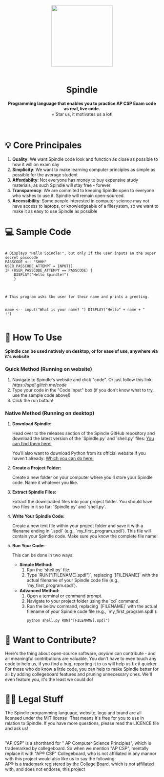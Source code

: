 <div align="center"> <img src="https://cdn.glitch.global/e1bb975a-9da8-4eb1-bcd1-68066f8e9cd4/thumbnails%2Flogo-no-background.png?1734132398879" style="height: 200px; padding: 20px" />
<h1><b>Spindle</b></h1> <p style="font-size:14px">  <b> Programming language that enables you to practice AP CSP Exam code as real, live code.  </b> 
</b></b> <br> ⭐ Star us, it motivates us a lot!</div> <br>
<!-- insert naviation guide and gif on using spindle once the website is created <-->
<h1>💡 Core Principales</h1>
<ol>
<li><b>Quality</b>: We want Spindle code look and function as close as possible to how it will on exam day</li>
<li><b>Simplicity</b>: We want to make learning computer principles as simple as possible for the average student</li>
<li><b>Affordabilty</b>: Not everyone has money to buy expensive study materials, as such Spindle will stay free - forever</li>
  <li><b>Transparency</b>: We are commited to keeping Spindle open to everyone who wishes to use it. Spindle will remain open-sourced.</li>
	<li><b>Accessibility</b>: Some people interested in computer science may not have access to laptops, or knowledgeable of a filesystem, so we want to make it as easy to use Spindle as possible</li>

</ol>

  


<h1>💻 Sample Code </h1>
<pre> <code>
# Displays "Hello Spindle!", but only if the user inputs an the super secret passcode
PASSCODE <-- "SHHH"
USER_PASSCODE_ATTEMPT = INPUT() 
IF (USER_PASSCODE_ATTEMPT == PASSCODE) {
	DISPLAY("Hello Spindle!")
    }
	</code> </pre>
<pre><code>
# This program asks the user for their name and prints a greeting.

name <-- input("What is your name? ")
DISPLAY("Hello" + name + " !")
    </code></pre>
 
<h1>🔨 How To Use</h1> 
<b>Spindle can be used natively on desktop, or for ease of use, anywhere via it's website</b>
<h3>Quick Method (Running on website)</h3>
<ol>
	<li>Navigate to Spindle's website and click "code". Or just follow this link: <i>https://spdl.glitch.me/code</i></li>
	<li>Type your code in the "Code Input" box (if you don't know what to try, use the sample code above!)</li>
	<li>Click the run button!</li>
</ol>
<h3>Native Method (Running on desktop)</h3>
<ol>
  <li><strong>Download Spindle:</strong>
    <p>Head over to the releases section of the Spindle GitHub repository and download the latest version of the `Spindle.py` and `shell.py` files: <a href="https://github.com/matthewl580/Spindle/releases">You can find them here!</a></p>
    <p>You'll also want to download Python from its official website if you haven't already: <a href="https://www.python.org/downloads/">Which you can do here!</a></p>
  </li>
  <li><strong>Create a Project Folder:</strong>
    <p>Create a new folder on your computer where you'll store your Spindle code. Name it whatever you like.</p>
  </li>
  <li><strong>Extract Spindle Files:</strong>
    <p>Extract the downloaded files into your project folder. You should have two files in it so far: `Spindle.py` and `shell.py`.</p>
  </li>
  <li><strong>Write Your Spindle Code:</strong>
    <p>Create a new text file within your project folder and save it with a filename ending in `.spdl` (e.g., `my_first_program.spdl`). This file will contain your Spindle code. Make sure you know the complete file name!</p>
  </li>
  <li><strong>Run Your Code:</strong>
    <p>This can be done in two ways:</p>
    <ul>
      <li><strong>Simple Method:</strong>
        <ol>
          <li>Run the `shell.py` file.</li>
          <li>Type `RUN("[FILENAME].spdl")`, replacing `[FILENAME]` with the actual filename of your Spindle code file (e.g., `my_first_program.spdl`).</li>
        </ol>
      </li>
		 <li><strong>Advanced Method:</strong>
        <ol>
          <li>Open a terminal or command prompt.</li>
          <li>Navigate to your project folder using the `cd` command.</li>
          <li>Run the below command, replacing `[FILENAME]` with the actual filename of your Spindle code file (e.g., `my_first_program.spdl`):</li>
          <pre><code>python shell.py RUN("[FILENAME].spdl")</code></pre>
        </ol>
      </li>
    </ul>
  </li>
</ol>
<h1>🚂 Want to Contribute?</h1>
Here's the thing about open-source software, <i>anyone</i> can contribute - and all meaningful contributions are valuable. You don't have to even touch any code to help us, if you find a bug, reporting it to us will help us fix it quicker. For those who do know a little code, you can help to make Spindle better for all by adding collegeboard features and pruning unnecessary ones. We'll even feature you, it's the least we could do! 

<h1>🧑‍⚖️ Legal Stuff</h1>
The Spindle programming language, website, logo and brand are all licensed under the MIT license -That means it's free for you to use in relation to Spindle. If you have more questions, please read the LICENCE file and ask us!

<br> "AP CSP" is a shorthand for " AP Computer Science Principles", which is trademarked by collegeboard. So when we mention "AP CSP", mentally replace it with "AP® CSP" Collegeboard, who is not affiliated in any mannor with this project would also like us to say the following:<br>
AP® is a trademark registered by the College Board, which is not affiliated with, and does not endorse, this project

